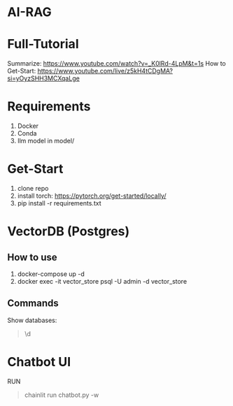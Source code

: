 # AI-RAG

# Full-Tutorial
Summarize: https://www.youtube.com/watch?v=_K0lRd-4LpM&t=1s
How to Get-Start: https://www.youtube.com/live/z5kH4tCDgMA?si=yOyzSHH3MCXqaLge

# Requirements
1) Docker
2) Conda
3) llm model in model/

# Get-Start
1) clone repo
2) install torch: https://pytorch.org/get-started/locally/
3) pip install -r requirements.txt

# VectorDB (Postgres)
## How to use
1) docker-compose up -d
2) docker exec -it vector_store psql -U admin -d vector_store

## Commands
Show databases: 
> \d

# Chatbot UI
RUN
> chainlit run chatbot.py -w
